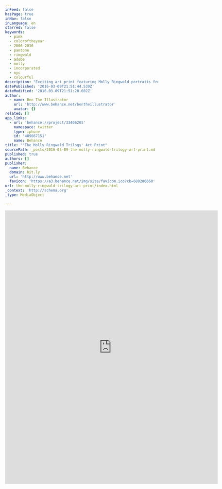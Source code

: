 ```yaml
---
inFeed: false
hasPage: true
inNav: false
inLanguage: en
starred: false
keywords:
  - pink
  - coloroftheyear
  - 2006-2016
  - pantone
  - ringwald
  - adobe
  - molly
  - incorporated
  - nyc
  - colourful
description: "Exciting art print featuring Molly Ringwald portraits from 3 classic 1980s John Hughes movies using Pantone's Color of the Year 2016."
datePublished: '2016-03-09T21:51:44.539Z'
dateModified: '2016-03-09T21:51:20.602Z'
author:
  - name: Ben The Illustrator
    url: 'http://www.behance.net/bentheillustrator'
    avatar: {}
related: []
app_links:
  - url: 'behance://project/33406205'
    namespace: twitter
    type: iphone
    id: '489667151'
    name: Behance
title: "'The Molly Ringwald Trilogy' Art Print"
sourcePath: _posts/2016-03-09-the-molly-ringwald-trilogy-art-print.md
published: true
authors: []
publisher:
  name: Behance
  domain: bit.ly
  url: 'http://www.behance.net'
  favicon: 'https://a3.behance.net/img/site/favicon.ico?cb=680286668'
url: the-molly-ringwald-trilogy-art-print/index.html
_context: 'http://schema.org'
_type: MediaObject

---
```

<iframe src="http://cdn.embedly.com/widgets/media.html?src=https%3A%2F%2Fwww.behance.net%2Fgallery%2F33406205%2FThe-Molly-Ringwald-Trilogy-Art-Print%3Fiframe%3D1&amp;url=https%3A%2F%2Fwww.behance.net%2Fgallery%2F33406205%2FThe-Molly-Ringwald-Trilogy-Art-Print%3Fscid%3Dsocial58893956%26adbid%3D705142503268220928%26adbpl%3Dtw%26adbpr%3D23822236&amp;image=https%3A%2F%2Fmir-s3-cdn-cf.behance.net%2Fprojects%2F404%2F9c766a33406205.Y3JvcCwxNDI5LDExMTcsODQsNjE4.jpg&amp;key=b7d04c9b404c499eba89ee7072e1c4f7&amp;type=text%2Fhtml&amp;scroll=auto&amp;schema=behance" width="700" height="900" scrolling="auto" frameborder="0" allowfullscreen="allowfullscreen" style=""></iframe>